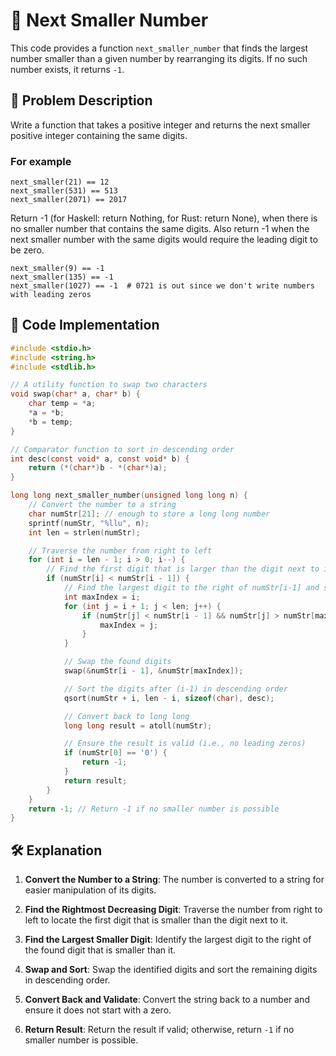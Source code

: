 # 🔢 Next Smaller Number

This code provides a function `next_smaller_number` that finds the largest number smaller than a given number by rearranging its digits. If no such number exists, it returns `-1`.

## 📝 Problem Description

Write a function that takes a positive integer and returns the next smaller positive integer containing the same digits.

### For example
```
next_smaller(21) == 12
next_smaller(531) == 513
next_smaller(2071) == 2017
```
Return -1 (for Haskell: return Nothing, for Rust: return None), when there is no smaller number that contains the same digits. Also return -1 when the next smaller number with the same digits would require the leading digit to be zero.

```
next_smaller(9) == -1
next_smaller(135) == -1
next_smaller(1027) == -1  # 0721 is out since we don't write numbers with leading zeros
```


## 📜 Code Implementation

```c
#include <stdio.h>
#include <string.h>
#include <stdlib.h>

// A utility function to swap two characters
void swap(char* a, char* b) {
    char temp = *a;
    *a = *b;
    *b = temp;
}

// Comparator function to sort in descending order
int desc(const void* a, const void* b) {
    return (*(char*)b - *(char*)a);
}

long long next_smaller_number(unsigned long long n) {
    // Convert the number to a string
    char numStr[21]; // enough to store a long long number
    sprintf(numStr, "%llu", n);
    int len = strlen(numStr);

    // Traverse the number from right to left
    for (int i = len - 1; i > 0; i--) {
        // Find the first digit that is larger than the digit next to it
        if (numStr[i] < numStr[i - 1]) {
            // Find the largest digit to the right of numStr[i-1] and smaller than numStr[i-1]
            int maxIndex = i;
            for (int j = i + 1; j < len; j++) {
                if (numStr[j] < numStr[i - 1] && numStr[j] > numStr[maxIndex]) {
                    maxIndex = j;
                }
            }

            // Swap the found digits
            swap(&numStr[i - 1], &numStr[maxIndex]);

            // Sort the digits after (i-1) in descending order
            qsort(numStr + i, len - i, sizeof(char), desc);

            // Convert back to long long
            long long result = atoll(numStr);

            // Ensure the result is valid (i.e., no leading zeros)
            if (numStr[0] == '0') {
                return -1;
            }
            return result;
        }
    }
    return -1; // Return -1 if no smaller number is possible
}
```

## 🛠️ Explanation

1. **Convert the Number to a String**: The number is converted to a string for easier manipulation of its digits.

2. **Find the Rightmost Decreasing Digit**: Traverse the number from right to left to locate the first digit that is smaller than the digit next to it.

3. **Find the Largest Smaller Digit**: Identify the largest digit to the right of the found digit that is smaller than it.

4. **Swap and Sort**: Swap the identified digits and sort the remaining digits in descending order.

5. **Convert Back and Validate**: Convert the string back to a number and ensure it does not start with a zero.

6. **Return Result**: Return the result if valid; otherwise, return `-1` if no smaller number is possible.
